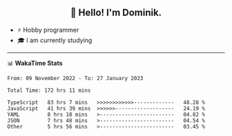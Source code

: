 <h2 align="center">👋 Hello! I'm Dominik.</h2>

- ⚡ Hobby programmer
- 🎓 I am currently studying

---
📊 **WakaTime Stats**
<!--START_SECTION:waka-->

```text
From: 09 November 2022 - To: 27 January 2023

Total Time: 172 hrs 11 mins

TypeScript   83 hrs 7 mins   >>>>>>>>>>>>-------------   48.28 %
JavaScript   41 hrs 39 mins  >>>>>>-------------------   24.19 %
YAML         8 hrs 18 mins   >------------------------   04.82 %
JSON         7 hrs 48 mins   >------------------------   04.54 %
Other        5 hrs 56 mins   >------------------------   03.45 %
```

<!--END_SECTION:waka-->
